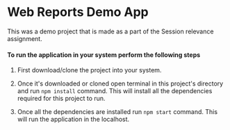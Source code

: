 # Web Reports Demo App

This was a demo project that is made as a part of the Session relevance assignment.

#### To run the application in your system perform the following steps

1. First download/clone the project into your system.

2. Once it's downloaded or cloned open terminal in this project's directory and run `npm install` command. This will install all the dependencies required for this project to run.

3. Once all the dependencies are installed run `npm start` command. This will run the application in the localhost.
